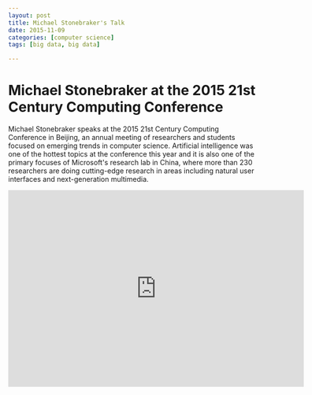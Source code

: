 ```yaml
---
layout: post
title: Michael Stonebraker's Talk
date: 2015-11-09
categories: [computer science]
tags: [big data, big data]

---
```



Michael Stonebraker at the 2015 21st Century Computing Conference
============


Michael Stonebraker speaks at the 2015 21st Century Computing Conference in Beijing, an annual meeting of researchers and students focused on emerging trends in computer science. Artificial intelligence was one of the hottest topics at the conference this year and it is also one of the primary focuses of Microsoft's research lab in China, where more than 230 researchers are doing cutting-edge research in areas including natural user interfaces and next-generation multimedia.

<iframe width="600" height="400" src="https://www.youtube.com/embed/Fxbiw2EMpOg" frameborder="0" allowfullscreen></iframe>